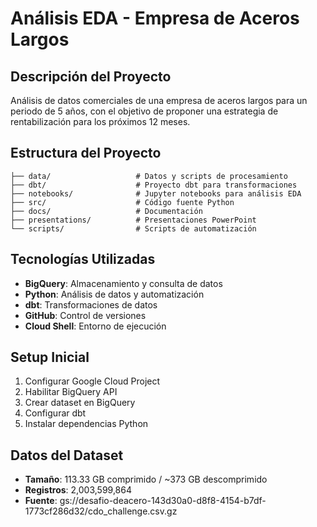 # Análisis EDA - Empresa de Aceros Largos

## Descripción del Proyecto
Análisis de datos comerciales de una empresa de aceros largos para un periodo de 5 años, con el objetivo de proponer una estrategia de rentabilización para los próximos 12 meses.

## Estructura del Proyecto
```
├── data/                   # Datos y scripts de procesamiento
├── dbt/                    # Proyecto dbt para transformaciones
├── notebooks/              # Jupyter notebooks para análisis EDA
├── src/                    # Código fuente Python
├── docs/                   # Documentación
├── presentations/          # Presentaciones PowerPoint
└── scripts/                # Scripts de automatización
```

## Tecnologías Utilizadas
- **BigQuery**: Almacenamiento y consulta de datos
- **Python**: Análisis de datos y automatización
- **dbt**: Transformaciones de datos
- **GitHub**: Control de versiones
- **Cloud Shell**: Entorno de ejecución

## Setup Inicial
1. Configurar Google Cloud Project
2. Habilitar BigQuery API
3. Crear dataset en BigQuery
4. Configurar dbt
5. Instalar dependencias Python

## Datos del Dataset
- **Tamaño**: 113.33 GB comprimido / ~373 GB descomprimido
- **Registros**: 2,003,599,864
- **Fuente**: gs://desafio-deacero-143d30a0-d8f8-4154-b7df-1773cf286d32/cdo_challenge.csv.gz
